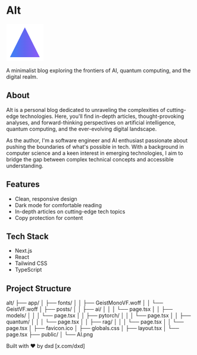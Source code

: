 # Alt

![AI Logo](/public/AI.png)

A minimalist blog exploring the frontiers of AI, quantum computing, and the digital realm.

## About

Alt is a personal blog dedicated to unraveling the complexities of cutting-edge technologies. Here, you'll find in-depth articles, thought-provoking analyses, and forward-thinking perspectives on artificial intelligence, quantum computing, and the ever-evolving digital landscape.

As the author, I'm a software engineer and AI enthusiast passionate about pushing the boundaries of what's possible in tech. With a background in computer science and a keen interest in emerging technologies, I aim to bridge the gap between complex technical concepts and accessible understanding.

## Features

- Clean, responsive design
- Dark mode for comfortable reading
- In-depth articles on cutting-edge tech topics
- Copy protection for content

## Tech Stack

- Next.js
- React
- Tailwind CSS
- TypeScript

## Project Structure
alt/
├── app/
│   ├── fonts/
│   │   ├── GeistMonoVF.woff
│   │   └── GeistVF.woff
│   ├── posts/
│   │   ├── ai/
│   │   │   └── page.tsx
│   │   ├── models/
│   │   │   └── page.tsx
│   │   ├── pytorch/
│   │   │   └── page.tsx
│   │   ├── quantum/
│   │   │   └── page.tsx
│   │   ├── rag/
│   │   │   └── page.tsx
│   │   └── page.tsx
│   ├── favicon.ico
│   ├── globals.css
│   ├── layout.tsx
│   └── page.tsx
├── public/
│   └── AI.png

Built with ❤️ by dxd [x.com/dxd]